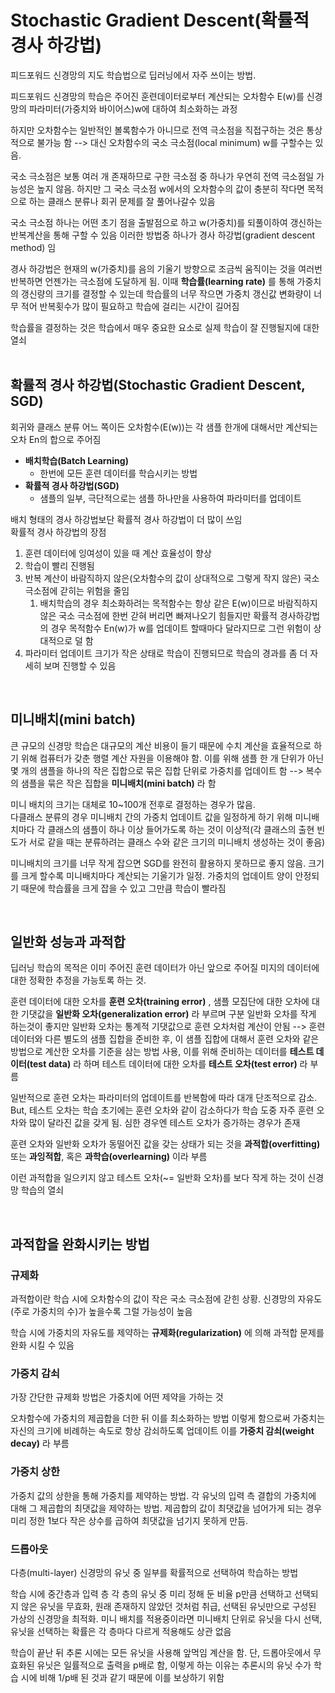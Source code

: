 # Stochastic Gradient Descent(확률적 경사 하강법)
피드포워드 신경망의 지도 학습법으로 딥러닝에서 자주 쓰이는 방법. <br>

피드포워드 신경망의 학습은 주어진 훈련데이터로부터 계산되는 오차함수 E(w)를 신경망의 파라미터(가중치와 바이어스)w에 대하여 최소화하는 과정 <br>

하지만 오차함수는 일반적인 볼록함수가 아니므로 전역 극소점을 직접구하는 것은 통상적으로 불가능 함 --> 대신 오차함수의 국소 극소점(local minimum) w를 구할수는 있음. <br>

국소 극소점은 보통 여러 개 존재하므로 구한 극소점 중 하나가 우연히 전역 극소점일 가능성은 높지 않음. 하지만 그 국소 극소점 w에서의 오차함수의 값이 충분히 작다면 목적으로 하는 클래스 분류나 회귀 문제를 잘 풀어나갈수 있음 <br>

국소 극소점 하나는 어떤 초기 점을 출발점으로 하고 w(가중치)를 되풀이하여 갱신하는 반복계산을 통해 구할 수 있음 이러한 방법중 하나가 경사 하강법(gradient descent method) 임 <br>

경사 하강법은 현재의 w(가중치)를 음의 기울기 방향으로 조금씩 움직이는 것을 여러번 반복하면 언젠가는 극소점에 도달하게 됨. 이때 **학습률(learning rate)** 를 통해 가중치의 갱신량의 크기를 결정할 수 있는데 학습률의 너무 작으면 가중치 갱신값 변화량이 너무 적어 반복횟수가 많이 필요하고 학습에 걸리는 시간이 길어짐 <br>

학습률을 결정하는 것은 학습에서 매우 중요한 요소로 실제 학습이 잘 진행될지에 대한 열쇠<br><br>


## 확률적 경사 하강법(Stochastic Gradient Descent, SGD)
회귀와 클래스 분류 어느 쪽이든 오차함수(E(w))는 각 샘플 한개에 대해서만 계산되는 오차 En의 합으로 주어짐 <br>

- **배치학습(Batch Learning)**
  - 한번에 모든 훈련 데이터를 학습시키는 방법
- **확률적 경사 하강법(SGD)**
  - 샘플의 일부, 극단적으로는 샘플 하나만을 사용하여 파라미터를 업데이트

배치 형태의 경사 하강법보단 확률적 경사 하강법이 더 많이 쓰임 <br>
확률적 경사 하강법의 장점 <br>
1. 훈련 데이터에 잉여성이 있을 때 계산 효율성이 향상
2. 학습이 빨리 진행됨
3. 반복 계산이 바람직하지 않은(오차함수의 값이 상대적으로 그렇게 작지 않은) 국소 극소점에 갇히는 위험을 줄임 
   1. 배치학습의 경우 최소화하려는 목적함수는 항상 같은 E(w)이므로 바람직하지 않은 국소 극소점에 한번 갇혀 버리면 빠져나오기 힘들지만 확률적 경사하강법의 경우 목적함수 En(w)가 w를 업데이트 할때마다 달라지므로 그런 위험이 상대적으로 덜 함 
4. 파라미터 업데이트 크기가 작은 상태로 학습이 진행되므로 학습의 경과를 좀 더 자세히 보며 진행할 수 있음

<br>

## 미니배치(mini batch)
큰 규모의 신경망 학습은 대규모의 계산 비용이 들기 때문에 수치 계산을 효율적으로 하기 위해 컴퓨터가 갖춘 행렬 계산 자원을 이용해야 함. 이를 위해 샘플 한 개 단위가 아닌 몇 개의 샘플을 하나의 작은 집합으로 묶은 집합 단위로 가중치를 업데이트 함 --> 복수의 샘플을 묶은 작은 집합을 **미니배치(mini batch)** 라 함 <br>

미니 배치의 크기는 대체로 10~100개 전후로 결정하는 경우가 많음. <br>
다클래스 분류의 경우 미니배치 간의 가중치 업데이트 값을 일정하게 하기 위해 미니배치마다 각 클래스의 샘플이 하나 이상 들어가도록 하는 것이 이상적(각 클래스의 출현 빈도가 서로 같을 때는 분류하려는 클래스 수와 같은 크기의 미니배치 생성하는 것이 좋음) <br>

미니배치의 크기를 너무 작게 잡으면 SGD를 완전히 활용하지 못하므로 좋지 않음. 크기를 크게 할수록 미니배치마다 계산되는 기울기가 일정. 가중치의 업데이트 양이 안정되기 때문에 학습률을 크게 잡을 수 있고 그만큼 학습이 빨라짐

<br>

## 일반화 성능과 과적합
딥러닝 학습의 목적은 이미 주어진 훈련 데이터가 아닌 앞으로 주어질 미지의 데이터에 대한 정확한 추정을 가능토록 하는 것. <br>

훈련 데이터에 대한 오차를 **훈련 오차(training error)** , 샘플 모집단에 대한 오차에 대한 기댓값을 **일반화 오차(generalization error)** 라 부르며 구분 
일반화 오차를 작게 하는것이 좋지만 일반화 오차는 통계적 기댓값으로 훈련 오차처럼 계산이 안됨 --> 훈련 데이터와 다른 별도의 샘플 집합을 준비한 후, 이 샘플 집합에 대해서 훈련 오차와 같은 방법으로 계산한 오차를 기준을 삼는 방법 사용, 이를 위해 준비하는 데이터를 **테스트 데이터(test data)** 라 하며 테스트 데이터에 대한 오차를 **테스트 오차(test error)** 라 부름 <br>

일반적으로 훈련 오차는 파라미터의 업데이트를 반복함에 따라 대개 단조적으로 감소. But, 테스트 오차는 학습 초기에는 훈련 오차와 같이 감소하다가 학습 도중 자주 훈련 오차와 많이 달라진 값을 갖게 됨. 심한 경우엔 테스트 오차가 증가하는 경우가 존재 <br>

훈련 오차와 일반화 오차가 동떨어진 값을 갖는 상태가 되는 것을 **과적합(overfitting)** 또는 **과잉적합**, 혹은 **과학습(overlearning)** 이라 부름 <br>

이런 과적합을 일으키지 않고 테스트 오차(~= 일반화 오차)를 보다 작게 하는 것이 신경망 학습의 열쇠

<br>

## 과적합을 완화시키는 방법
### 규제화
과적합이란 학습 시에 오차함수의 값이 작은 국소 극소점에 갇힌 상황. 신경망의 자유도(주로 가중치의 수)가 높을수록 그럴 가능성이 높음 <br>

학습 시에 가중치의 자유도를 제약하는 **규제화(regularization)** 에 의해 과적합 문제를 완화 시킬 수 있음

### 가중치 감쇠
가장 간단한 규제화 방법은 가중치에 어떤 제약을 가하는 것 <br>

오차함수에 가중치의 제곱합을 더한 뒤 이를 최소화하는 방법 이렇게 함으로써 가중치는 자신의 크기에 비례하는 속도로 항상 감쇠하도록 업데이트 이를 **가중치 감쇠(weight decay)** 라 부름 <br>

### 가중치 상한
가중치 값의 상한을 통해 가중치를 제약하는 방법. 각 유닛의 입력 측 결합의 가중치에 대해 그 제곱합의 최댓값을 제약하는 방법. 제곱합의 값이 최댓값을 넘어가게 되는 경우 미리 정한 1보다 작은 상수를 곱하여 최댓값을 넘기지 못하게 만듬. <br>

### 드롭아웃
다층(multi-layer) 신경망의 유닛 중 일부를 확률적으로 선택하여 학습하는 방법 <br>

학습 시에 중간층과 입력 층 각 층의 유닛 중 미리 정해 둔 비율 p만큼 선택하고 선택되지 않은 유닛을 무효화, 원래 존재하지 않았던 것처럼 취급, 선택된 유닛만으로 구성된 가상의 신경망을 최적화. 미니 배치를 적용중이라면 미니배치 단위로 유닛을 다시 선택, 유닛을 선택하는 확률은 각 층마다 다르게 적용해도 상관 없음 <br>

학습이 끝난 뒤 추론 시에는 모든 유닛을 사용해 앞먹임 계산을 함. 단, 드롭아웃에서 무효화된 유닛은 일률적으로 출력을 p배로 함, 이렇게 하는 이유는 추론시의 유닛 수가 학습 시에 비해 1/p배 된 것과 같기 때문에 이를 보상하기 위함 